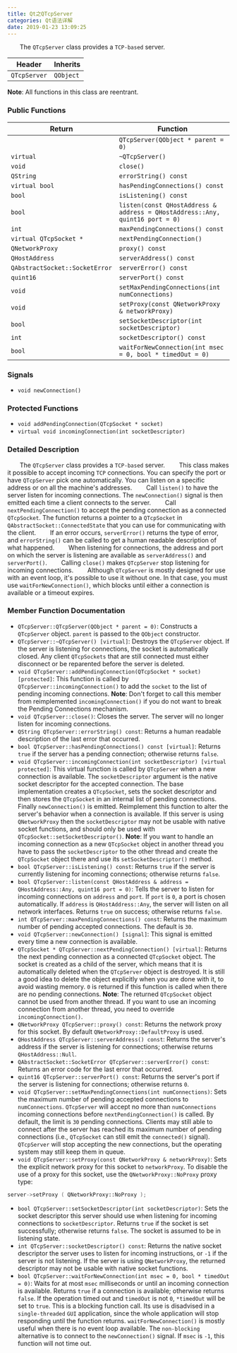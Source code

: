 ```yaml
---
title: Qt之QTcpServer
categories: Qt语法详解
date: 2019-01-23 13:09:25
---
```

&emsp;&emsp;The `QTcpServer` class provides a `TCP-based` server.<!--more-->

Header       | Inherits
-------------|----------
`QTcpServer` | `QObject`

**Note**: All functions in this class are reentrant.

### Public Functions

Return                         | Function
-------------------------------|---------
                               | `QTcpServer(QObject * parent = 0)`
`virtual`                      | `~QTcpServer()`
`void`                         | `close()`
`QString`                      | `errorString() const`
`virtual bool`                 | `hasPendingConnections() const`
`bool`                         | `isListening() const`
`bool`                         | `listen(const QHostAddress & address = QHostAddress::Any, quint16 port = 0)`
`int`                          | `maxPendingConnections() const`
`virtual QTcpSocket *`         | `nextPendingConnection()`
`QNetworkProxy`                | `proxy() const`
`QHostAddress`                 | `serverAddress() const`
`QAbstractSocket::SocketError` | `serverError() const`
`quint16`                      | `serverPort() const`
`void`                         | `setMaxPendingConnections(int numConnections)`
`void`                         | `setProxy(const QNetworkProxy & networkProxy)`
`bool`                         | `setSocketDescriptor(int socketDescriptor)`
`int`                          | `socketDescriptor() const`
`bool`                         | `waitForNewConnection(int msec = 0, bool * timedOut = 0)`

### Signals

- `void newConnection()`

### Protected Functions

- `void addPendingConnection(QTcpSocket * socket)`
- `virtual void incomingConnection(int socketDescriptor)`

### Detailed Description

&emsp;&emsp;The `QTcpServer` class provides a `TCP-based` server.
&emsp;&emsp;This class makes it possible to accept incoming `TCP` connections. You can specify the port or have `QTcpServer` pick one automatically. You can listen on a specific address or on all the machine's addresses.
&emsp;&emsp;Call `listen()` to have the server listen for incoming connections. The `newConnection()` signal is then emitted each time a client connects to the server.
&emsp;&emsp;Call `nextPendingConnection()` to accept the pending connection as a connected `QTcpSocket`. The function returns a pointer to a `QTcpSocket` in `QAbstractSocket::ConnectedState` that you can use for communicating with the client.
&emsp;&emsp;If an error occurs, `serverError()` returns the type of error, and `errorString()` can be called to get a human readable description of what happened.
&emsp;&emsp;When listening for connections, the address and port on which the server is listening are available as `serverAddress()` and `serverPort()`.
&emsp;&emsp;Calling `close()` makes `QTcpServer` stop listening for incoming connections.
&emsp;&emsp;Although `QTcpServer` is mostly designed for use with an event loop, it's possible to use it without one. In that case, you must use `waitForNewConnection()`, which blocks until either a connection is available or a timeout expires.

### Member Function Documentation

- `QTcpServer::QTcpServer(QObject * parent = 0)`: Constructs a `QTcpServer` object. `parent` is passed to the `QObject` constructor.
- `QTcpServer::~QTcpServer() [virtual]`: Destroys the `QTcpServer` object. If the server is listening for connections, the socket is automatically closed. Any client `QTcpSockets` that are still connected must either disconnect or be reparented before the server is deleted.
- `void QTcpServer::addPendingConnection(QTcpSocket * socket) [protected]`: This function is called by `QTcpServer::incomingConnection()` to add the `socket` to the list of pending incoming connections. **Note**: Don't forget to call this member from reimplemented `incomingConnection()` if you do not want to break the Pending Connections mechanism.
- `void QTcpServer::close()`: Closes the server. The server will no longer listen for incoming connections.
- `QString QTcpServer::errorString() const`: Returns a human readable description of the last error that occurred.
- `bool QTcpServer::hasPendingConnections() const [virtual]`: Returns `true` if the server has a pending connection; otherwise returns `false`.
- `void QTcpServer::incomingConnection(int socketDescriptor) [virtual protected]`: This virtual function is called by `QTcpServer` when a new connection is available. The `socketDescriptor` argument is the native socket descriptor for the accepted connection. The base implementation creates a `QTcpSocket`, sets the socket descriptor and then stores the `QTcpSocket` in an internal list of pending connections. Finally `newConnection()` is emitted. Reimplement this function to alter the server's behavior when a connection is available. If this server is using `QNetworkProxy` then the `socketDescriptor` may not be usable with native socket functions, and should only be used with `QTcpSocket::setSocketDescriptor()`. **Note**: If you want to handle an incoming connection as a new `QTcpSocket` object in another thread you have to pass the `socketDescriptor` to the other thread and create the `QTcpSocket` object there and use its `setSocketDescriptor()` method.
- `bool QTcpServer::isListening() const`: Returns `true` if the server is currently listening for incoming connections; otherwise returns `false`.
- `bool QTcpServer::listen(const QHostAddress & address = QHostAddress::Any, quint16 port = 0)`: Tells the server to listen for incoming connections on `address` and `port`. If `port` is `0`, a port is chosen automatically. If `address` is `QHostAddress::Any`, the server will listen on all network interfaces. Returns `true` on success; otherwise returns `false`.
- `int QTcpServer::maxPendingConnections() const`: Returns the maximum number of pending accepted connections. The default is `30`.
- `void QTcpServer::newConnection() [signal]`: This signal is emitted every time a new connection is available.
- `QTcpSocket * QTcpServer::nextPendingConnection() [virtual]`: Returns the next pending connection as a connected `QTcpSocket` object. The socket is created as a child of the server, which means that it is automatically deleted when the `QTcpServer` object is destroyed. It is still a good idea to delete the object explicitly when you are done with it, to avoid wasting memory. `0` is returned if this function is called when there are no pending connections. **Note**: The returned `QTcpSocket` object cannot be used from another thread. If you want to use an incoming connection from another thread, you need to override `incomingConnection()`.
- `QNetworkProxy QTcpServer::proxy() const`: Returns the network proxy for this socket. By default `QNetworkProxy::DefaultProxy` is used.
- `QHostAddress QTcpServer::serverAddress() const`: Returns the server's address if the server is listening for connections; otherwise returns `QHostAddress::Null`.
- `QAbstractSocket::SocketError QTcpServer::serverError() const`: Returns an error code for the last error that occurred.
- `quint16 QTcpServer::serverPort() const`: Returns the server's port if the server is listening for connections; otherwise returns `0`.
- `void QTcpServer::setMaxPendingConnections(int numConnections)`: Sets the maximum number of pending accepted connections to `numConnections`. `QTcpServer` will accept no more than `numConnections` incoming connections before `nextPendingConnection()` is called. By default, the limit is `30` pending connections. Clients may still able to connect after the server has reached its maximum number of pending connections (i.e., `QTcpSocket` can still emit the `connected()` signal). `QTcpServer` will stop accepting the new connections, but the operating system may still keep them in queue.
- `void QTcpServer::setProxy(const QNetworkProxy & networkProxy)`: Sets the explicit network proxy for this socket to `networkProxy`. To disable the use of a proxy for this socket, use the `QNetworkProxy::NoProxy` proxy type:

``` cpp
server->setProxy ( QNetworkProxy::NoProxy );
```

- `bool QTcpServer::setSocketDescriptor(int socketDescriptor)`: Sets the socket descriptor this server should use when listening for incoming connections to `socketDescriptor`. Returns `true` if the socket is set successfully; otherwise returns `false`. The socket is assumed to be in listening state.
- `int QTcpServer::socketDescriptor() const`: Returns the native socket descriptor the server uses to listen for incoming instructions, or `-1` if the server is not listening. If the server is using `QNetworkProxy`, the returned descriptor may not be usable with native socket functions.
- `bool QTcpServer::waitForNewConnection(int msec = 0, bool * timedOut = 0)`: Waits for at most `msec` milliseconds or until an incoming connection is available. Returns `true` if a connection is available; otherwise returns `false`. If the operation timed out and `timedOut` is not `0`, `*timedOut` will be set to `true`. This is a blocking function call. Its use is disadvised in a `single-threaded` `GUI` application, since the whole application will stop responding until the function returns. `waitForNewConnection()` is mostly useful when there is no event loop available. The `non-blocking` alternative is to connect to the `newConnection()` signal. If `msec` is `-1`, this function will not time out.